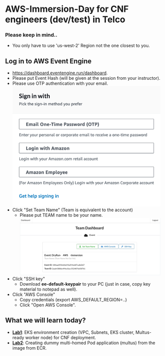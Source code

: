 # AWS-Immersion-Day for CNF engineers (dev/test) in Telco

### Please keep in mind..
* You only have to use 'us-west-2' Region not the one closest to you.

## Log in to AWS Event Engine 
* https://dashboard.eventengine.run/dashboard.
* Please put Event Hash (will be given at the session from your instructor). 
* Please use OTP authentication with your email.
  ![Otp](Lab1/images/otp.png)
* Click "Set Team Name" (Team is equivalent to the account)
    * Please put TEAM name to be your name.  
    ![Dashboard](Lab1/images/dashboard-aws.png)
* Click "SSH key" 
    * Download **ee-default-keypair** to your PC (just in case, copy key material to notepad as well).
* Click "AWS Console"
    * Copy credentials (export AWS_DEFAULT_REGION=..) 
    * Click "Open AWS Console".

## What we will learn today? 
* **[Lab1](https://github.com/crosscom/AWS-Immersion-Day/tree/main/Lab1)**: EKS environment creation (VPC, Subnets, EKS cluster, Multus-ready worker node) for CNF deployment.
* **[Lab2](https://github.com/crosscom/AWS-Immersion-Day/tree/main/Lab2)**: Creating dummy multi-homed Pod application (multus) from the image from ECR.
